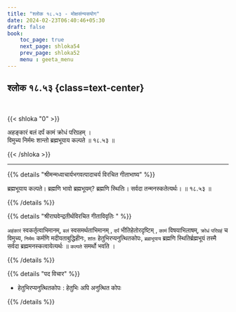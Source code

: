 ```yaml
---
title: "श्लोक १८.५३ - मोक्षसंन्यसयोग"
date: 2024-02-23T06:40:46+05:30
draft: false
book:
    toc_page: true
    next_page: shloka54
    prev_page: shloka52
    menu : geeta_menu
---
```



## श्लोक १८.५३ {class=text-center}

<br/>

{{< shloka  "0"  >}}

अहङ्कारं बलं दर्पं कामं क्रोधं परिग्रहम् ।  
विमुच्य निर्ममः शान्तो ब्रह्मभूयाय कल्पते ॥ १८.५३ ॥

{{< /shloka >}}

---


{{% details "श्रीमन्मध्वाचार्यभगवत्पादाचर्य विरचित  गीताभाष्य" %}}

ब्रह्मभूयाय कल्पते। ब्रह्मणि भावो ब्रह्मभूयम्? ब्रह्मणि स्थितिः। सर्वदा तन्मनस्कतेत्यर्थः। ॥ १८.५३ ॥

{{% /details %}}


{{% details "श्रीराघवेन्द्रतीर्थविरचित गीताविवृतिः " %}}

`अहंकारं` स्वकर्तृत्वाभिमानम्, `बलं` स्वसमर्थताभिमानम् ,
`दर्पं` भीतिहेतोरदृष्टिम् , `कामं` विषयाभिलाषम्, `क्रोधं` 
`परिग्रहं` च विमुच्य, `निर्ममः` कर्मणि मदीयताबुद्धिहीनः, 
`शांतः`  हेतुभिरप्यनुत्थितकोपः, `ब्रह्मभूयाय` ब्रह्मणि 
स्थितिर्ब्रह्मभूयं तस्मै सर्वदा ब्रह्ममनस्कत्वायेत्यर्थः ॥ 
`कल्पते` समर्थो भवति ।

{{% /details %}}


{{% details "पद विचार" %}}

- हेतुभिरप्यनुत्थितकोपः : हेतुभिः अपि अनुत्थित कोपः 

{{% /details %}}
